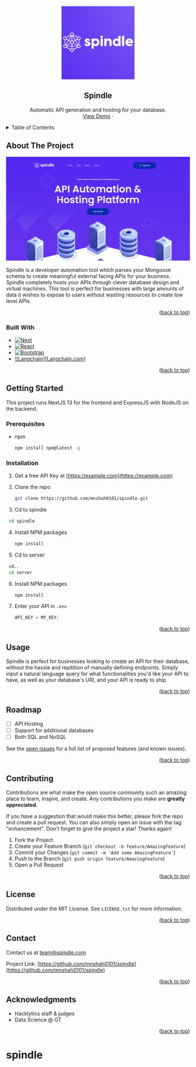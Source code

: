 <!-- Improved compatibility of back to top link: See: https://github.com/othneildrew/Best-README-Template/pull/73 -->

<a name="readme-top"></a>

<!--
*** Thanks for checking out the Best-README-Template. If you have a suggestion
*** that would make this better, please fork the repo and create a pull request
*** or simply open an issue with the tag "enhancement".
*** Don't forget to give the project a star!
*** Thanks again! Now go create something AMAZING! :D
-->

<!-- PROJECT LOGO -->
<br />
<div align="center">
  <a href="https://github.com/mnshah0101/spindle">
    <img src="/spindle/public/assets/logos/LogosAndWords2.png" alt="Logo" width="200" height="200">
  </a>

<h2 align="center">Spindle</h2>

  <p align="center">
    Automatic API generation and hosting for your database.
    <br />
    <!-- <a href="https://github.com/mnshah0101/spindle"><strong>Explore the docs »</strong></a>
    <br />
    <br /> -->
    <a href="https://github.com/mnshah0101/spindle">View Demo</a>
    ·
   
  </p>
</div>

<!-- TABLE OF CONTENTS -->
<details>
  <summary>Table of Contents</summary>
  <ol>
    <li>
      <a href="#about-the-project">About The Project</a>
      <ul>
        <li><a href="#built-with">Built With</a></li>
      </ul>
    </li>
    <li>
      <a href="#getting-started">Getting Started</a>
      <ul>
        <li><a href="#prerequisites">Prerequisites</a></li>
        <li><a href="#installation">Installation</a></li>
      </ul>
    </li>
    <li><a href="#usage">Usage</a></li>
    <li><a href="#roadmap">Roadmap</a></li>
    <li><a href="#contributing">Contributing</a></li>
    <li><a href="#license">License</a></li>
    <li><a href="#contact">Contact</a></li>
    <li><a href="#acknowledgments">Acknowledgments</a></li>
  </ol>
</details>

<!-- ABOUT THE PROJECT -->

## About The Project

[![Product Name Screen Shot][product-screenshot]](https://example.com)

Spindle is a developer automation tool which parses your Mongoose schema to create meaningful external facing APIs for your business. Spindle completely hosts your APIs through clever database design and virtual machines. This tool is perfect for businesses with large amounts of data it wishes to expose to users without wasting resources to create low level APIs.

<p align="right">(<a href="#readme-top">back to top</a>)</p>

### Built With

- [![Next][Next.js]][Next-url]
- [![React][React.js]][React-url]
- [![Bootstrap][Bootstrap.com]][Bootstrap-url]
- [![Langchain][Langchain.com]][Langchain-url]

<p align="right">(<a href="#readme-top">back to top</a>)</p>

<!-- GETTING STARTED -->

## Getting Started

This project runs NextJS 13 for the frontend and ExpressJS with NodeJS on the backend.

### Prerequisites

- npm
  ```sh
  npm install npm@latest -g
  ```

### Installation

1. Get a free API Key at [https://example.com](https://example.com)
2. Clone the repo

   ```sh
   git clone https://github.com/mnshah0101/spindle.git
   ```

3. Cd to spindle

```sh
 cd spindle
```

4. Install NPM packages
   ```sh
   npm install
   ```
5. Cd to server

```sh
 cd..
 cd server
```

6. Install NPM packages
   ```sh
   npm install
   ```
7. Enter your API in `.env`
   ```js
   API_KEY = MY_KEY;
   ```

<p align="right">(<a href="#readme-top">back to top</a>)</p>

<!-- USAGE EXAMPLES -->

## Usage

Spindle is perfect for businesses looking to create an API for their database, without the hassle and repitition of manually defining endpoints. Simply input a natural language query for what functionalities you'd like your API to have, as well as your database's URI, and your API is ready to ship.

<p align="right">(<a href="#readme-top">back to top</a>)</p>

<!-- ROADMAP -->

## Roadmap

- [ ] API Hosting
- [ ] Support for additional databases
- [ ] Both SQL and NoSQL

See the [open issues](https://github.com/mnshah0101/spindle/issues) for a full list of proposed features (and known issues).

<p align="right">(<a href="#readme-top">back to top</a>)</p>

<!-- CONTRIBUTING -->

## Contributing

Contributions are what make the open source community such an amazing place to learn, inspire, and create. Any contributions you make are **greatly appreciated**.

If you have a suggestion that would make this better, please fork the repo and create a pull request. You can also simply open an issue with the tag "enhancement".
Don't forget to give the project a star! Thanks again!

1. Fork the Project
2. Create your Feature Branch (`git checkout -b feature/AmazingFeature`)
3. Commit your Changes (`git commit -m 'Add some AmazingFeature'`)
4. Push to the Branch (`git push origin feature/AmazingFeature`)
5. Open a Pull Request

<p align="right">(<a href="#readme-top">back to top</a>)</p>

<!-- LICENSE -->

## License

Distributed under the MIT License. See `LICENSE.txt` for more information.

<p align="right">(<a href="#readme-top">back to top</a>)</p>

<!-- CONTACT -->

## Contact

Contact us at team@spindle.com

Project Link: [https://github.com/mnshah0101/spindle](https://github.com/mnshah0101/spindle)

<p align="right">(<a href="#readme-top">back to top</a>)</p>

<!-- ACKNOWLEDGMENTS -->

## Acknowledgments

- []() Hacklytics staff & judges
- []() Data Science @ GT

<p align="right">(<a href="#readme-top">back to top</a>)</p>

<!-- MARKDOWN LINKS & IMAGES -->
<!-- https://www.markdownguide.org/basic-syntax/#reference-style-links -->

[contributors-shield]: https://img.shields.io/github/contributors/mnshah0101/spindle.svg?style=for-the-badge
[contributors-url]: https://github.com/mnshah0101/spindle/graphs/contributors
[forks-shield]: https://img.shields.io/github/forks/mnshah0101/spindle.svg?style=for-the-badge
[forks-url]: https://github.com/mnshah0101/spindle/network/members
[stars-shield]: https://img.shields.io/github/stars/mnshah0101/spindle.svg?style=for-the-badge
[stars-url]: https://github.com/mnshah0101/spindle/stargazers
[issues-shield]: https://img.shields.io/github/issues/mnshah0101/spindle.svg?style=for-the-badge
[issues-url]: https://github.com/mnshah0101/spindle/issues
[license-shield]: https://img.shields.io/github/license/mnshah0101/spindle.svg?style=for-the-badge
[license-url]: https://github.com/mnshah0101/spindle/blob/master/LICENSE.txt
[linkedin-shield]: https://img.shields.io/badge/-LinkedIn-black.svg?style=for-the-badge&logo=linkedin&colorB=555
[linkedin-url]: https://linkedin.com/in/linkedin_username
[product-screenshot]: /spindle/public/assets/img/screenshot.png
[Next.js]: https://img.shields.io/badge/next.js-000000?style=for-the-badge&logo=nextdotjs&logoColor=white
[Next-url]: https://nextjs.org/
[React.js]: https://img.shields.io/badge/React-20232A?style=for-the-badge&logo=react&logoColor=61DAFB
[React-url]: https://reactjs.org/
[Bootstrap.com]: https://img.shields.io/badge/Bootstrap-563D7C?style=for-the-badge&logo=bootstrap&logoColor=white
[Bootstrap-url]: https://getbootstrap.com
[Langchain]: https://img.shields.io/badge/Langchain-8A2BE2
[Langchain-url]: https://langchain.com

# spindle

